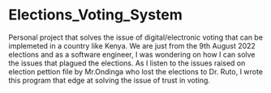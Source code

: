 # Elections_Voting_System
Personal project that solves the issue of digital/electronic voting that can be implemeted in a country like Kenya. We are just from the 9th August 2022 elections and as a software engineer, I was wondering on how I can solve the issues that plagued the elections. As I listen to the issues raised on election pettion file by Mr.Ondinga who lost the elections to Dr. Ruto, I wrote this program that edge at solving the issue of trust in voting. 
